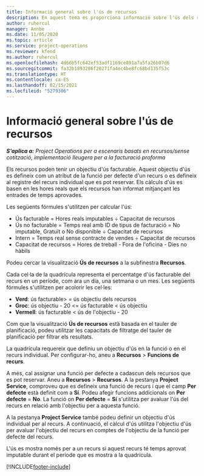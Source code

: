 ```yaml
---
title: Informació general sobre l'ús de recursos
description: En aquest tema es proporciona informació sobre l'ús dels recursos al Project Operations.
author: ruhercul
manager: Annbe
ms.date: 11/05/2020
ms.topic: article
ms.service: project-operations
ms.reviewer: kfend
ms.author: ruhercul
ms.openlocfilehash: 4d66b5fc642ef53adf1169ce891a7a5fa26b07d6
ms.sourcegitcommit: fa32b1893286f20271fa4ec4be8fc68bd135f53c
ms.translationtype: HT
ms.contentlocale: ca-ES
ms.lasthandoff: 02/15/2021
ms.locfileid: "5279306"
---
```

# <a name="resource-utilization-overview"></a>Informació general sobre l'ús de recursos

_**S'aplica a:** Project Operations per a escenaris basats en recursos/sense cotització, implementació lleugera per a la facturació proforma_

Els recursos poden tenir un objectiu d'ús facturable. Aquest objectiu d'ús es defineix com un atribut de la funció per defecte d'un recurs o es defineix al registre del recurs individual que es pot reservar. Els càlculs d'ús es basen en les hores reals que els recursos han informat mitjançant les entrades de temps aprovades.

Les següents fórmules s'utilitzen per calcular l'ús:

  - Ús facturable = Hores reals imputables ÷ Capacitat de recursos
  - Ús no facturable = Temps real amb ID de tipus de facturació = No imputable, Gratuït o No disponible ÷ Capacitat de recursos
  - Intern = Temps real sense contracte de vendes ÷ Capacitat de recursos
  - Capacitat de recursos = Hores de treball - Fora de l'oficina - Dies no hàbils

Podeu cercar la visualització **Ús de recursos** a la subfinestra **Recursos**.

Cada cel·la de la quadrícula representa el percentatge d'ús facturable del recurs en un període, com ara un dia, una setmana o un mes. Les següents fórmules s'utilitzen per acolorir les cel·les:

  - **Verd**: ús facturable> = ús objectiu dels recursos
  - **Groc**: ús objectiu - 20 <= ús facturable < ús objectiu
  - **Vermell**: ús facturable < ús de l'objectiu - 20

Com que la visualització **Ús de recursos** està basada en el tauler de planificació, podeu utilitzar les capacitats de filtratge del tauler de planificació per filtrar els resultats.

La quadrícula requereix que definiu un objectiu d'ús en la funció o en el recurs individual. Per configurar-ho, aneu a **Recursos** > **Funcions de recurs**.

A més, cal assignar una funció per defecte a cadascun dels recursos que es pot reservar. Aneu a **Recursos** > **Recursos**. A la pestanya **Project Service**, comproveu que es defineix una funció de recurs i que el camp **Per defecte** està definit com a **Sí**. Podeu afegir funcions addicionals on **Per defecte** = **No**. La funció on **Per defecte** = **Sí** s'utilitza per avaluar l'ús del recurs en relació amb l'objectiu per a aquesta funció.

A la pestanya **Project Service** també podeu definir un objectiu d'ús individual per al recurs. A continuació, el càlcul d'ús utilitza l'objectiu d'ús per avaluar l'objectiu del recurs en comptes de l'objectiu de la funció per defecte del recurs.

L'ús es mostra només per a un recurs si aquest recurs té temps aprovat imputable durant el període que es mostra a la quadrícula.


[!INCLUDE[footer-include](../includes/footer-banner.md)]